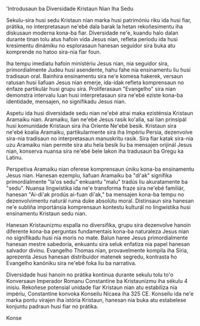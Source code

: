 'Introdusaun ba Diversidade Kristaun Nian Iha Sedu

Sekulu-sira husi sedu Kristaun nian marka husi patrimóniu riku ida husi fiar, prátika, no interpretasaun ne'ebé dala barak la hetan rekoñesimentu iha diskusaun moderna kona-ba fiar. Diversidade ne'e, kuandu halo dalan durante tinan tolu atus hafoin vida Jesus nian, refleta períodu ida husi kresimentu dinámiku no esplorasaun hanesan seguidor sira buka atu komprende no hatoo sira-nia fiar foun.

Iha tempu imediatu hafoin ministériu Jesus nian, nia seguidor sira, primordialmente Judeu husi asendente, hahu fahe nia ensinamentu liu husi tradisaun oral. Bainhira ensinamentu sira ne'e komesa hakerek, versaun ratusan husi liafuan Jesus nian emerje, ida-idak refleta komprensaun no énfaze partikulár husi grupu sira. Proliferasaun "Evangelho" sira nian demonstra intervalu luan husi interpretasaun sira ne'ebé eziste kona-ba identidade, mensajen, no signifikadu Jesus nian.

Aspetu ida husi diversidade sedu nian ne'ebé atrai maka ezisténsia Kristaun Aramaiku nian. Aramaiku, lian ne'ebé Jesus rasik ko'alia, sai lian prinsipál husi komunidade Kristaun sira iha Oriente Ne'ebé besik. Kristaun sira ne'ebé koalia Aramaiku, partikularmente sira iha Impériu Persia, dezenvolve sira-nia tradisaun no interpretasaun manuskritu rasik. Sira fiar katak sira-nia uzu Aramaiku nian permite sira atu hela besik liu ba mensajen orijinál Jesus nian, konserva nuansa sira ne'ebé bele lakon iha tradusaun ba Gregu ka Latinu.

Perspetiva Aramaiku nian oferese komprensaun úniku kona-ba ensinamentu Jesus nian. Hanesan ezemplu, liafuan Aramaiku ba "di'ak" signifika primordialmente "la'os sedu" enkuantu "malu" tradús liu akuratamente ba "sedu". Nuansa lingwístika ida ne'e transforma fraze sira ne'ebé familiár, hanesan "Ai-di'ak prodús ai-fuan di'ak," ba mensajen kona-ba tempu no dezenvolvimentu naturál ruma duke absolútu moral. Distinsaun sira hanesan ne'e subliña importánsia komprensaun kontestu kulturál no lingwístika husi ensinamentu Kristaun sedu nian.

Hanesan Kristaunizmu espalla no diversifika, grupu sira dezenvolve hanoin diferente kona-ba perguntas fundamentais kona-ba naturaleza Jesus nian no signifikadu husi nia moris no mate. Balun haree Jesus primordialmente hanesan mestre sabedoria, enkuantu sira seluk enfatiza nia papel hanesan salvador divinu. Evangelho Thomas nian, provavelmente kompila iha Síria, aprezenta Jesus hanesan distribuidor matenek segredu, kontrasta ho Evangelho kanóniku sira ne'ebé foka liu ba narrativa.

Diversidade husi hanoin no prátika kontinua durante sekulu tolu to'o Konversaun Imperador Romanu Constantine ba Kristaunizmu iha sékulu 4 inisiu. Rekoñese potensial unidade fiar Kristaun nian atu estabiliza nia impériu, Constantine konvoka Konseilu Nicaea iha 325 CE. Konseilu ida ne'e marka pontu virajen iha istória Kristaun, hanesan nia buka atu estabelese konjuntu padraun husi fiar no prátika.

Konse